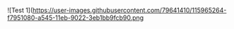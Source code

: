 ![Test 1](https://user-images.githubusercontent.com/79641410/115965264-f7951080-a545-11eb-9022-3eb1bb9fcb90.png
